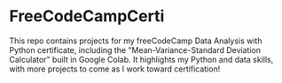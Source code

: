 # FreeCodeCampCerti
This repo contains projects for my freeCodeCamp Data Analysis with Python certificate, including the "Mean-Variance-Standard Deviation Calculator" built in Google Colab. It highlights my Python and data skills, with more projects to come as I work toward certification!
